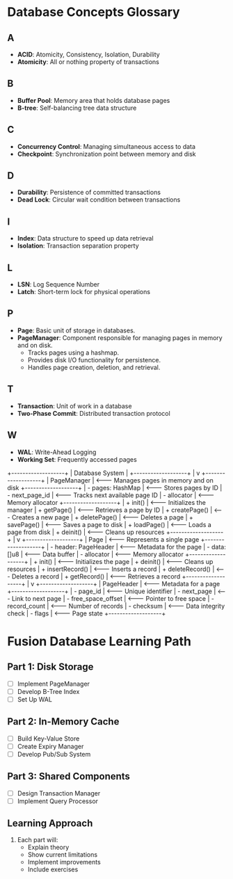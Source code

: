 # Database Concepts Glossary

## A
- **ACID**: Atomicity, Consistency, Isolation, Durability
- **Atomicity**: All or nothing property of transactions

## B
- **Buffer Pool**: Memory area that holds database pages
- **B-tree**: Self-balancing tree data structure

## C
- **Concurrency Control**: Managing simultaneous access to data
- **Checkpoint**: Synchronization point between memory and disk

## D
- **Durability**: Persistence of committed transactions
- **Dead Lock**: Circular wait condition between transactions

## I
- **Index**: Data structure to speed up data retrieval
- **Isolation**: Transaction separation property

## L
- **LSN**: Log Sequence Number
- **Latch**: Short-term lock for physical operations


## P
- **Page**: Basic unit of storage in databases.
- **PageManager**: Component responsible for managing pages in memory and on disk.
  - Tracks pages using a hashmap.
  - Provides disk I/O functionality for persistence.
  - Handles page creation, deletion, and retrieval.

## T
- **Transaction**: Unit of work in a database
- **Two-Phase Commit**: Distributed transaction protocol

## W
- **WAL**: Write-Ahead Logging
- **Working Set**: Frequently accessed pages 

+-------------------+
|   Database System |
+-------------------+
        |
        v
+-------------------+
|   PageManager     |  <--- Manages pages in memory and on disk
+-------------------+
| - pages: HashMap  |  <--- Stores pages by ID
| - next_page_id    |  <--- Tracks next available page ID
| - allocator       |  <--- Memory allocator
+-------------------+
| + init()          |  <--- Initializes the manager
| + getPage()       |  <--- Retrieves a page by ID
| + createPage()    |  <--- Creates a new page
| + deletePage()    |  <--- Deletes a page
| + savePage()      |  <--- Saves a page to disk
| + loadPage()      |  <--- Loads a page from disk
| + deinit()        |  <--- Cleans up resources
+-------------------+
        |
        v
+-------------------+
|       Page        |  <--- Represents a single page
+-------------------+
| - header: PageHeader |  <--- Metadata for the page
| - data: []u8         |  <--- Data buffer
| - allocator          |  <--- Memory allocator
+-------------------+
| + init()          |  <--- Initializes the page
| + deinit()        |  <--- Cleans up resources
| + insertRecord()  |  <--- Inserts a record
| + deleteRecord()  |  <--- Deletes a record
| + getRecord()     |  <--- Retrieves a record
+-------------------+
        |
        v
+-------------------+
|   PageHeader      |  <--- Metadata for a page
+-------------------+
| - page_id         |  <--- Unique identifier
| - next_page       |  <--- Link to next page
| - free_space_offset |  <--- Pointer to free space
| - record_count    |  <--- Number of records
| - checksum        |  <--- Data integrity check
| - flags           |  <--- Page state
+-------------------+ 

# Fusion Database Learning Path

## Part 1: Disk Storage
- [ ] Implement PageManager
- [ ] Develop B-Tree Index
- [ ] Set Up WAL

## Part 2: In-Memory Cache
- [ ] Build Key-Value Store
- [ ] Create Expiry Manager
- [ ] Develop Pub/Sub System

## Part 3: Shared Components
- [ ] Design Transaction Manager
- [ ] Implement Query Processor

## Learning Approach
1. Each part will:
   - Explain theory
   - Show current limitations
   - Implement improvements
   - Include exercises 
